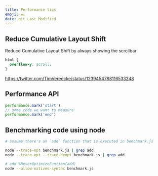 ```yaml
---
title: Performance tips
emoji: 🏎
date: git Last Modified
---
```


## Reduce Cumulative Layout Shift

Reduce Cumulative Layout Shift by always showing the scrollbar

```css
html {
  overflow-y: scroll;
}
```

https://twitter.com/TimVereecke/status/1239454788116533248

## Performance API

```js
performance.mark('start')
// some code we want to measure
performance.mark('end')
```

## Benchmarking code using node

```sh
# assume there's an `add` function that is executed in benchmark.js

node --trace-opt benchmark.js | grep add
node --trace-opt --trace-deopt benchmark.js | grep add

# add %NeverOptimizeFuntion(add)
node --allow-natives-syntax benchmark.js
```
